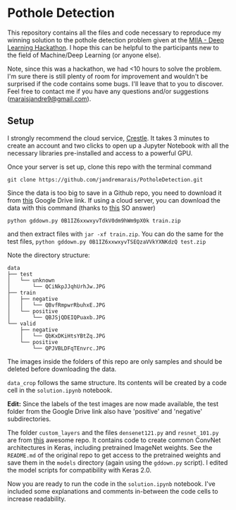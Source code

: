 # Pothole Detection

This repository contains all the files and code necessary to reproduce my winning solution to the pothole detection problem given at the [MIIA - Deep Learning Hackathon](http://machineintelligenceafrica.org/activities/hackathon/). I hope this can be helpful to the participants new to the field of Machine/Deep Learning (or anyone else).

Note, since this was a hackathon, we had <10 hours to solve the problem. I'm sure there is still plenty of room for improvement and wouldn't be surprised if the code contains some bugs. I'll leave that to you to discover. Feel free to contact me if you have any questions and/or suggestions (maraisjandre9@gmail.com).

## Setup

I strongly recommend the cloud service, [Crestle](crestle.com). It takes 3 minutes to create an account and two clicks to open up a Jupyter Notebook with all the necessary libraries pre-installed and access to a powerful GPU.

Once your server is set up, clone this repo with the terminal command

``` 
git clone https://github.com/jandremarais/PotholeDetection.git 
```

Since the data is too big to save in a Github repo, you need to download it from [this](https://drive.google.com/drive/folders/0B1IZ6xxwxyvTWk51VlVfNFlKNHc) Google Drive link. If using a cloud server, you can download the data with this command (thanks to [this](https://stackoverflow.com/a/39225039/6785054) SO answer)

```
python gddown.py 0B1IZ6xxwxyvTdkV0dm9hWm9pX0k train.zip
```
and then extract files with `jar -xf train.zip`. You can do the same for the test files, `python gddown.py 0B1IZ6xxwxyvTSEQzaVVkYXNKdzQ test.zip`

Note the directory structure:

```{txt}
data  
├── test  
│   └── unknown  
│       └── QCiNkpJJqhUrhJw.JPG  
├── train  
│   ├── negative  
│   │   └── QBvfRmpwrRbuhxE.JPG  
│   └── positive  
│       └── QBJSjQDEIQPuaxb.JPG  
└── valid  
    ├── negative  
    │   └── QbKxDKiHtsYBtZq.JPG  
    └── positive
        └── QPJVBLDFqTEnvrc.JPG 
```

The images inside the folders of this repo are only samples and should be deleted before downloading the data.

`data_crop` follows the same structure. Its contents will be created by a code cell in the `solution.ipynb` notebook. 

**Edit:** Since the labels of the test images are now made available, the test folder from the Google Drive link also have 'positive' and 'negative' subdirectories.

The folder `custom_layers` and the files `densenet121.py` and `resnet_101.py` are from [this](https://github.com/flyyufelix/cnn_finetune) awesome repo. It contains code to create common ConvNet architectures in Keras, including pretrained ImageNet weights. See the `README.md` of the original repo to get access to the pretrained weights and save them in the `models` directory (again using the `gddown.py` script). I edited the model scripts for compatibility with Keras 2.0.

Now you are ready to run the code in the `solution.ipynb` notebook. I've included some explanations and comments in-between the code cells to increase readability.
